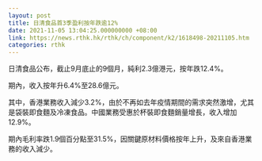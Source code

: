 ```yaml
---
layout: post
title: 日清食品首3季盈利按年跌逾12%
date: 2021-11-05 13:04:25.000000000 +08:00
link: https://news.rthk.hk/rthk/ch/component/k2/1618498-20211105.htm
categories: rthk
---
```


日清食品公布，截止9月底止的9個月，純利2.3億港元，按年跌12.4%。

期內，收入按年升6.4%至28.6億元。

其中，香港業務收入減少3.2%，由於不再如去年疫情期間的需求突然激增，尤其是袋裝即食麵及冷凍食品。中國業務受惠於杯裝即食麵銷量增長，收入增加12.9%。

期內毛利率跌1.9個百分點至31.5%，因關鍵原材料價格按年上升，及來自香港業務的收入減少。
